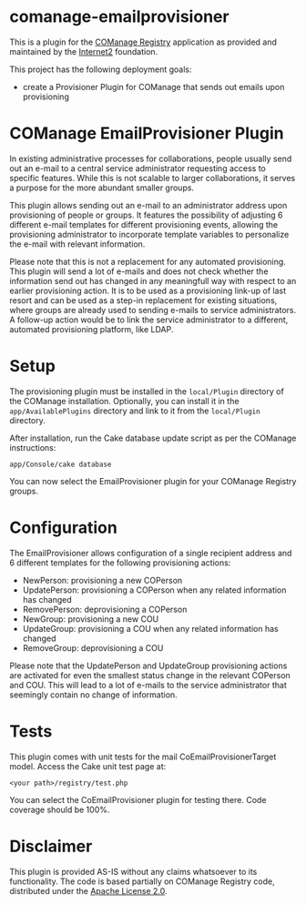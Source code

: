 # comanage-emailprovisioner
This is a plugin for the [COManage Registry](https://www.internet2.edu/products-services/trust-identity/comanage/) application as provided and maintained by the [Internet2](https://www.internet2.edu/) foundation.

This project has the following deployment goals:
- create a Provisioner Plugin for COManage that sends out emails upon provisioning


COManage EmailProvisioner Plugin
================================
In existing administrative processes for collaborations, people usually send out an e-mail to a central service administrator requesting access to specific features. While this is not scalable to larger collaborations, it serves a purpose for the more abundant smaller groups.

This plugin allows sending out an e-mail to an administrator address upon provisioning of people or groups. It features the possibility of adjusting 6 different e-mail templates for different provisioning events, allowing the provisioning administrator to incorporate template variables to personalize the e-mail with relevant information.

Please note that this is not a replacement for any automated provisioning. This plugin will send a lot of e-mails and does not check whether the information send out has changed in any meaningfull way with respect to an earlier provisioning action. It is to be used as a provisioning link-up of last resort and can be used as a step-in replacement for existing situations, where groups are already used to sending e-mails to service administrators.
A follow-up action would be to link the service administrator to a different, automated provisioning platform, like LDAP.

Setup
=====
The provisioning plugin must be installed in the `local/Plugin` directory of the COManage installation. Optionally, you can install it in the `app/AvailablePlugins` directory and link to it from the `local/Plugin` directory.

After installation, run the Cake database update script as per the COManage instructions:
```
app/Console/cake database
```
You can now select the EmailProvisioner plugin for your COManage Registry groups.

Configuration
=============
The EmailProvisioner allows configuration of a single recipient address and 6 different templates for the following provisioning actions:
- NewPerson: provisioning a new COPerson
- UpdatePerson: provisioning a COPerson when any related information has changed
- RemovePerson: deprovisioning a COPerson
- NewGroup: provisioning a new COU
- UpdateGroup: provisioning a COU when any related information has changed
- RemoveGroup: deprovisioning a COU

Please note that the UpdatePerson and UpdateGroup provisioning actions are activated for even the smallest status change in the relevant COPerson and COU. This will lead to a lot of e-mails to the service administrator that seemingly contain no change of information.

Tests
=====
This plugin comes with unit tests for the mail CoEmailProvisionerTarget model. Access the Cake unit test page at:
````
<your path>/registry/test.php
````
You can select the CoEmailProvisioner plugin for testing there. Code coverage should be 100%.

Disclaimer
==========
This plugin is provided AS-IS without any claims whatsoever to its functionality. The code is based partially on COManage Registry code, distributed under the [Apache License 2.0](http://www.apache.org/licenses/LICENSE-2.0).

